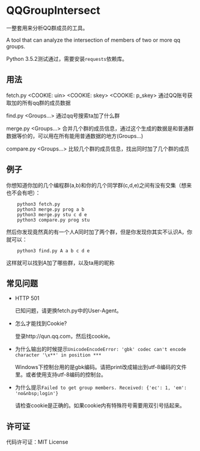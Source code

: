 # QQGroupIntersect

一整套用来分析QQ群成员的工具。

A tool that can analyze the intersection of members of two or more qq groups.

Python 3.5.2测试通过，需要安装``requests``依赖库。

## 用法

fetch.py <COOKIE: uin> <COOKIE: skey> <COOKIE: p_skey>
通过QQ账号获取加的所有qq群的成员数据

find.py <QQ UID> <Groups...>
通过qq号搜索ta加了什么群

merge.py <Name> <Groups...>
合并几个群的成员信息，通过这个生成的数据是和普通群数据等价的，可以用在所有能用普通数据的地方(Groups...)

compare.py <Groups...>
比较几个群的成员信息，找出同时加了几个群的成员

## 例子
你想知道你加的几个编程群(a,b)和你的几个同学群(c,d,e)之间有没有交集（想来也不会有吧）：
```
    python3 fetch.py
    python3 merge.py prog a b
    python3 merge.py stu c d e
    python3 compare.py prog stu
```
然后你发现竟然真的有一个人A同时加了两个群，但是你发现你其实不认识A，你就可以：
```
    python3 find.py A a b c d e
```
这样就可以找到A加了哪些群，以及ta用的昵称


## 常见问题
* HTTP 501

  已知问题，请更换fetch.py中的User-Agent。

* 怎么才能找到Cookie?

  登录http://qun.qq.com，然后找cookie。

* 为什么输出的时候提示``UnicodeEncodeError: 'gbk' codec can't encode character '\x**' in position ***``

  Windows下控制台用的是gbk编码。请把print改成输出到utf-8编码的文件里。或者使用支持utf-8编码的控制台。

* 为什么提示``Failed to get group members. Received: {'ec': 1, 'em': 'no&nbsp;login'}``

  请检查cookie是正确的。如果cookie内有特殊符号需要用双引号括起来。


## 许可证
代码许可证：MIT License
